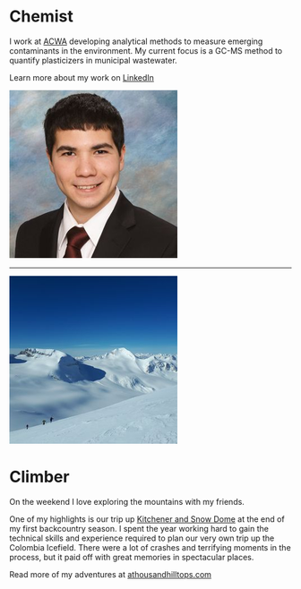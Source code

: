 <div class="group">
<div class="f-left">
<h1>Chemist</h1>
<p>I work at <a href="https://www.ucalgary.ca/acwa/">ACWA</a> developing analytical methods to measure emerging contaminants in the environment. My current focus is a GC-MS method to quantify plasticizers in municipal wastewater.</p>
<p>Learn more about my work on <a href="https://www.linkedin.com/in/mtsaowapon/">LinkedIn</a></p>
</div>
<img src="assets/media/head_shot.jpg" alt="Matthew Saowapon" class="f-right">
</div>

---

<div class="group">
<img src="assets/media/wapta.jpg" alt="Wapta Icefield" class="f-left">
<div class="f-right">
<h1>Climber</h1>
<p>On the weekend I love exploring the mountains with my friends.</p>
<p>One of my highlights is our trip up <a href="https://athousandhilltops.com/mt-kitchener-and-snow-dome/">Kitchener and Snow Dome</a> at the end of my first backcountry season. I spent the year working hard to gain the technical skills and experience required to plan our very own trip up the Colombia Icefield. There were a lot of crashes and terrifying moments in the process, but it paid off with great memories in spectacular places.</p>
<p>Read more of my adventures at <a href="https://athousandhilltops.com/">athousandhilltops.com</a></p>
</div>
</div>
